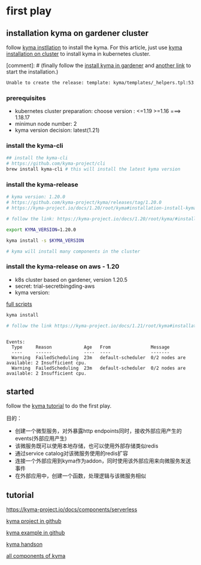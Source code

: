 # first play

## installation kyma on gardener cluster

follow [kyma instllation](https://kyma-project.io/docs/#installation-installation) to install the kyma. For this article, just use [kyma installation on cluster](https://kyma-project.io/docs/#installation-install-kyma-on-a-cluster) to install kyma in kubernetes cluster.

[comment]: #  (finally follow the [install kyma in gardener](https://jam4.sapjam.com/blogs/show/YZm1zvh0pdnZua6fyT8LOT) and [another link](https://cxwiki.sap.com/pages/viewpage.action?spaceKey=ps&title=Kyma+on+Gardener) to start the installation.)

```txt
Unable to create the release: template: kyma/templates/_helpers.tpl:53:4: executing "kyma.checkRequirements" at <fail (printf "Unsupported Kubernetes version used on the cluster. Found '%s' but expected a version within range '%s'." $shootInfo.data.kubernetesVersion .Values.initializer.requires.k8s.version)>: error calling fail: Unsupported Kubernetes version used on the cluster. Found '1.20.5' but expected a version within range '<=1.19 >=1.16'.
```

### prerequisites

- kubernetes cluster preparation: choose version : <=1.19 >=1.16 ===> 1.18.17
- minimun node number: 2
- kyma version decision: latest(1.21)

### install the kyma-cli

```sh
## install the kyma-cli
# https://github.com/kyma-project/cli
brew install kyma-cli # this will install the latest kyma version
```

### install the kyma-release

```sh
# kyma version: 1.20.0
# https://github.com/kyma-project/kyma/releases/tag/1.20.0
# https://kyma-project.io/docs/1.20/root/kyma#installation-install-kyma-on-a-cluster

# follow the link: https://kyma-project.io/docs/1.20/root/kyma/#installation-install-kyma-on-a-cluster-choose-the-release-to-install

export KYMA_VERSION=1.20.0

kyma install -s $KYMA_VERSION

# kyma will install many components in the cluster
```

### install the kyma-release on aws - 1.20

- k8s cluster based on gardener, version 1.20.5
- secret: trial-secretbingding-aws
- kyma version: 

[full scripts](https://github.com/kyma-project/cli/blob/main/docs/gen-docs/kyma_provision_gardener_aws.md)

```sh
kyma install

# follow the link https://kyma-project.io/docs/1.21/root/kyma#installation-overview to see all the components

```

```error

Events:
  Type     Reason            Age   From               Message
  ----     ------            ----  ----               -------
  Warning  FailedScheduling  23m   default-scheduler  0/2 nodes are available: 2 Insufficient cpu.
  Warning  FailedScheduling  23m   default-scheduler  0/2 nodes are available: 2 Insufficient cpu.
```


## started

follow the [kyma tutorial](https://kyma-project.io/docs/root/getting-started/) to do the first play.

目的：

- 创建一个微型服务，对外暴露http endpoints同时，接收外部应用产生的events(外部应用产生)
- 该微服务既可以使用本地存储，也可以使用外部存储类似redis
- 通过service catalog对该微服务使用的redis扩容
- 连接一个外部应用到kyma作为addon，同时使用该外部应用来向微服务发送事件
- 在外部应用中，创建一个函数，处理逻辑与该微服务相似



## tutorial

https://kyma-project.io/docs/components/serverless

[kyma project in github](https://github.com/kyma-project)

[kyma example in github](https://github.com/kyma-project/examples)

[kyma handson](https://blogs.sap.com/2020/06/22/kyma-hands-on-part-1/)

[all components of kyma](https://kyma-project.io/docs/1.21/root/kyma#installation-overview )
